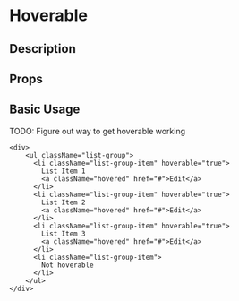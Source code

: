 # Hoverable

## Description

## Props

## Basic Usage
TODO: Figure out way to get hoverable working

```jsx_example
<div>
    <ul className="list-group">
      <li className="list-group-item" hoverable="true">
        List Item 1
        <a className="hovered" href="#">Edit</a>
      </li>
      <li className="list-group-item" hoverable="true">
        List Item 2
        <a className="hovered" href="#">Edit</a>
      </li>
      <li className="list-group-item" hoverable="true">
        List Item 3
        <a className="hovered" href="#">Edit</a>
      </li>
      <li className="list-group-item">
        Not hoverable
      </li>
    </ul>
</div>
```